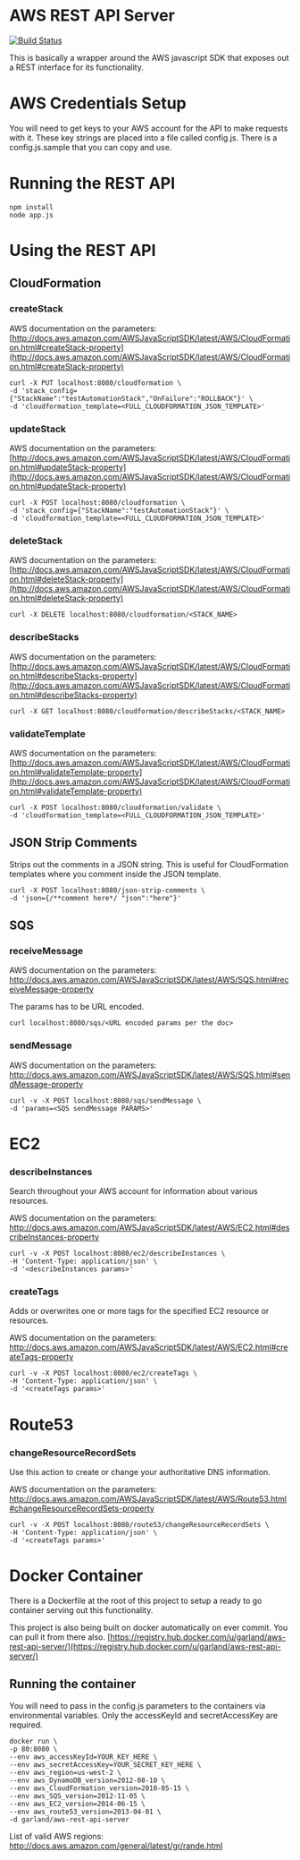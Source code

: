 AWS REST API Server
===================
[![Build Status](https://drone.io/github.com/sekka1/AWS-REST-API-Server/status.png)](https://drone.io/github.com/sekka1/AWS-REST-API-Server/latest)

This is basically a wrapper around the AWS javascript SDK that exposes out a REST interface for its functionality.

AWS Credentials Setup
=====================
You will need to get keys to your AWS account for the API to make requests with it.  These key strings are placed into a file called config.js.  There is a config.js.sample that you can copy and use.

Running the REST API
====================

    npm install
    node app.js
    
Using the REST API
==================

## CloudFormation

### createStack

AWS documentation on the parameters: [http://docs.aws.amazon.com/AWSJavaScriptSDK/latest/AWS/CloudFormation.html#createStack-property](http://docs.aws.amazon.com/AWSJavaScriptSDK/latest/AWS/CloudFormation.html#createStack-property)

    curl -X PUT localhost:8080/cloudformation \
    -d 'stack_config={"StackName":"testAutomationStack","OnFailure":"ROLLBACK"}' \
    -d 'cloudformation_template=<FULL_CLOUDFORMATION_JSON_TEMPLATE>' 

### updateStack

AWS documentation on the parameters: [http://docs.aws.amazon.com/AWSJavaScriptSDK/latest/AWS/CloudFormation.html#updateStack-property](http://docs.aws.amazon.com/AWSJavaScriptSDK/latest/AWS/CloudFormation.html#updateStack-property)

    curl -X POST localhost:8080/cloudformation \
    -d 'stack_config={"StackName":"testAutomationStack"}' \
    -d 'cloudformation_template=<FULL_CLOUDFORMATION_JSON_TEMPLATE>' 

### deleteStack

AWS documentation on the parameters: [http://docs.aws.amazon.com/AWSJavaScriptSDK/latest/AWS/CloudFormation.html#deleteStack-property](http://docs.aws.amazon.com/AWSJavaScriptSDK/latest/AWS/CloudFormation.html#deleteStack-property)

    curl -X DELETE localhost:8080/cloudformation/<STACK_NAME>

### describeStacks    

AWS documentation on the parameters: [http://docs.aws.amazon.com/AWSJavaScriptSDK/latest/AWS/CloudFormation.html#describeStacks-property](http://docs.aws.amazon.com/AWSJavaScriptSDK/latest/AWS/CloudFormation.html#describeStacks-property)

    curl -X GET localhost:8080/cloudformation/describeStacks/<STACK_NAME>    
    
### validateTemplate

AWS documentation on the parameters: [http://docs.aws.amazon.com/AWSJavaScriptSDK/latest/AWS/CloudFormation.html#validateTemplate-property](http://docs.aws.amazon.com/AWSJavaScriptSDK/latest/AWS/CloudFormation.html#validateTemplate-property)

    curl -X POST localhost:8080/cloudformation/validate \
    -d 'cloudformation_template=<FULL_CLOUDFORMATION_JSON_TEMPLATE>'

## JSON Strip Comments
Strips out the comments in a JSON string.  This is useful for CloudFormation templates where you comment inside the JSON template.

    curl -X POST localhost:8080/json-strip-comments \
    -d 'json={/**comment here*/ "json":"here"}'

## SQS

### receiveMessage

AWS documentation on the parameters: http://docs.aws.amazon.com/AWSJavaScriptSDK/latest/AWS/SQS.html#receiveMessage-property

The params has to be URL encoded.

    curl localhost:8080/sqs/<URL encoded params per the doc>

### sendMessage

AWS documentation on the parameters: http://docs.aws.amazon.com/AWSJavaScriptSDK/latest/AWS/SQS.html#sendMessage-property

    curl -v -X POST localhost:8080/sqs/sendMessage \
    -d 'params=<SQS sendMessage PARAMS>'

# EC2

### describeInstances
Search throughout your AWS account for information about various resources.

AWS documentation on the parameters: http://docs.aws.amazon.com/AWSJavaScriptSDK/latest/AWS/EC2.html#describeInstances-property

    curl -v -X POST localhost:8080/ec2/describeInstances \
    -H 'Content-Type: application/json' \
    -d '<describeInstances params>'
    
    
### createTags
Adds or overwrites one or more tags for the specified EC2 resource or resources.

AWS documentation on the parameters: http://docs.aws.amazon.com/AWSJavaScriptSDK/latest/AWS/EC2.html#createTags-property

    curl -v -X POST localhost:8080/ec2/createTags \
    -H 'Content-Type: application/json' \
    -d '<createTags params>'
    
# Route53

### changeResourceRecordSets
Use this action to create or change your authoritative DNS information.

AWS documentation on the parameters: http://docs.aws.amazon.com/AWSJavaScriptSDK/latest/AWS/Route53.html#changeResourceRecordSets-property

    curl -v -X POST localhost:8080/route53/changeResourceRecordSets \
    -H 'Content-Type: application/json' \
    -d '<createTags params>'

Docker Container
=================
There is a Dockerfile at the root of this project to setup a ready to go container serving out this functionality.  

This project is also being built on docker automatically on ever commit.  You can pull it from there also.  [https://registry.hub.docker.com/u/garland/aws-rest-api-server/](https://registry.hub.docker.com/u/garland/aws-rest-api-server/)

## Running the container
You will need to pass in the config.js parameters to the containers via environmental variables.  Only the accessKeyId and secretAccessKey are required.

    docker run \
    -p 80:8080 \
    --env aws_accessKeyId=YOUR_KEY_HERE \
    --env aws_secretAccessKey=YOUR_SECRET_KEY_HERE \
    --env aws_region=us-west-2 \
    --env aws_DynamoDB_version=2012-08-10 \
    --env aws_CloudFormation_version=2010-05-15 \
    --env aws_SQS_version=2012-11-05 \
    --env aws_EC2_version=2014-06-15 \
    --env aws_route53_version=2013-04-01 \
    -d garland/aws-rest-api-server
    
List of valid AWS regions: http://docs.aws.amazon.com/general/latest/gr/rande.html
